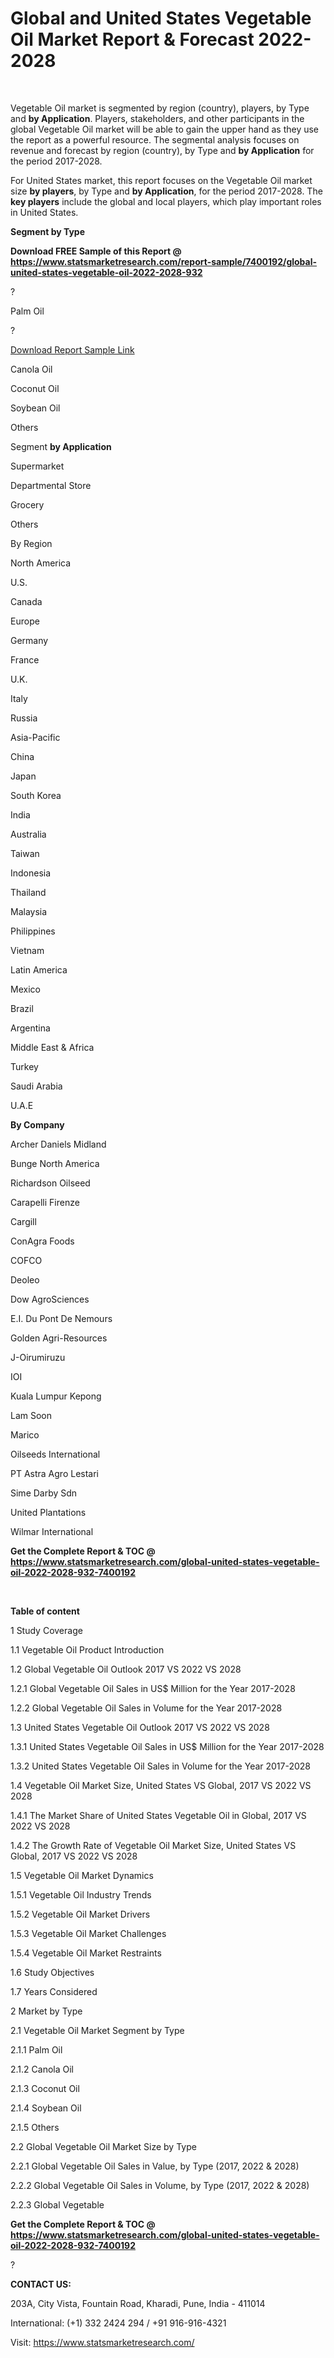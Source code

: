 <h1>Global and United States Vegetable Oil Market Report & Forecast 2022-2028</h1><br/><p>Vegetable Oil market is segmented by region (country), players, by Type and <strong>by Application</strong>. Players, stakeholders, and other participants in the global Vegetable Oil market will be able to gain the upper hand as they use the report as a powerful resource. The segmental analysis focuses on revenue and forecast by region (country), by Type and <strong>by Application</strong> for the period 2017-2028.</p>
 
 
 
 <p>For United States market, this report focuses on the Vegetable Oil market size <strong>by players</strong>, by Type and <strong>by Application</strong>, for the period 2017-2028. The <strong>key players</strong> include the global and local players, which play important roles in United States.</p>
 
 
 
 <p><strong>Segment by Type</strong></p>
 
 
 
 <div><b>Download FREE Sample of this Report @ <a href="https://www.statsmarketresearch.com/download-free-sample/7400192/global-united-states-vegetable-oil-2022-2028-932">https://www.statsmarketresearch.com/report-sample/7400192/global-united-states-vegetable-oil-2022-2028-932</a></b></div>
 
 
 
 <p>? </p>
 
 
 
 <p>Palm Oil</p>
 
 
 
 <p>? </p>
 
 
 
 <p><a href="https://www.statsmarketresearch.com/download-free-sample/7400192/global-united-states-vegetable-oil-2022-2028-932">Download Report Sample Link</a></p>
 
 
 
 <p>Canola Oil</p>
 
 
 
 <p>Coconut Oil</p>
 
 
 
 <p>Soybean Oil</p>
 
 
 
 <p>Others</p>
 
 
 
 <p>Segment <strong>by Application</strong></p>
 
 
 
 <p>Supermarket</p>
 
 
 
 <p>Departmental Store</p>
 
 
 
 <p>Grocery</p>
 
 
 
 <p>Others</p>
 
 
 
 <p>By Region</p>
 
 
 
 <p>North America</p>
 
 
 
 <p>U.S.</p>
 
 
 
 <p>Canada</p>
 
 
 
 <p>Europe</p>
 
 
 
 <p>Germany</p>
 
 
 
 <p>France</p>
 
 
 
 <p>U.K.</p>
 
 
 
 <p>Italy</p>
 
 
 
 <p>Russia</p>
 
 
 
 <p>Asia-Pacific</p>
 
 
 
 <p>China</p>
 
 
 
 <p>Japan</p>
 
 
 
 <p>South Korea</p>
 
 
 
 <p>India</p>
 
 
 
 <p>Australia</p>
 
 
 
 <p>Taiwan</p>
 
 
 
 <p>Indonesia</p>
 
 
 
 <p>Thailand</p>
 
 
 
 <p>Malaysia</p>
 
 
 
 <p>Philippines</p>
 
 
 
 <p>Vietnam</p>
 
 
 
 <p>Latin America</p>
 
 
 
 <p>Mexico</p>
 
 
 
 <p>Brazil</p>
 
 
 
 <p>Argentina</p>
 
 
 
 <p>Middle East & Africa</p>
 
 
 
 <p>Turkey</p>
 
 
 
 <p>Saudi Arabia</p>
 
 
 
 <p>U.A.E</p>
 
 
 
 <p><strong>By Company</strong></p>
 
 
 
 <p>Archer Daniels Midland</p>
 
 
 
 <p>Bunge North America</p>
 
 
 
 <p>Richardson Oilseed</p>
 
 
 
 <p>Carapelli Firenze</p>
 
 
 
 <p>Cargill</p>
 
 
 
 <p>ConAgra Foods</p>
 
 
 
 <p>COFCO</p>
 
 
 
 <p>Deoleo</p>
 
 
 
 <p>Dow AgroSciences</p>
 
 
 
 <p>E.I. Du Pont De Nemours</p>
 
 
 
 <p>Golden Agri-Resources</p>
 
 
 
 <p>J-Oirumiruzu</p>
 
 
 
 <p>IOI</p>
 
 
 
 <p>Kuala Lumpur Kepong</p>
 
 
 
 <p>Lam Soon</p>
 
 
 
 <p>Marico</p>
 
 
 
 <p>Oilseeds International</p>
 
 
 
 <p>PT Astra Agro Lestari</p>
 
 
 
 <p>Sime Darby Sdn</p>
 
 
 
 <p>United Plantations</p>
 
 
 
 <p>Wilmar International</p>
 
 
 
 <div><b>Get the Complete Report & TOC @ <a href="https://www.statsmarketresearch.com/global-united-states-vegetable-oil-2022-2028-932-7400192">https://www.statsmarketresearch.com/global-united-states-vegetable-oil-2022-2028-932-7400192</a></b></div>
 
 
 
 <p><br />
 
 <b>Table of content</b></p>
 
 
 
 <p>1 Study Coverage<br />
 
 1.1 Vegetable Oil Product Introduction<br />
 
 1.2 Global Vegetable Oil Outlook 2017 VS 2022 VS 2028<br />
 
 1.2.1 Global Vegetable Oil Sales in US$ Million for the Year 2017-2028<br />
 
 1.2.2 Global Vegetable Oil Sales in Volume for the Year 2017-2028<br />
 
 1.3 United States Vegetable Oil Outlook 2017 VS 2022 VS 2028<br />
 
 1.3.1 United States Vegetable Oil Sales in US$ Million for the Year 2017-2028<br />
 
 1.3.2 United States Vegetable Oil Sales in Volume for the Year 2017-2028<br />
 
 1.4 Vegetable Oil Market Size, United States VS Global, 2017 VS 2022 VS 2028<br />
 
 1.4.1 The Market Share of United States Vegetable Oil in Global, 2017 VS 2022 VS 2028<br />
 
 1.4.2 The Growth Rate of Vegetable Oil Market Size, United States VS Global, 2017 VS 2022 VS 2028<br />
 
 1.5 Vegetable Oil Market Dynamics<br />
 
 1.5.1 Vegetable Oil Industry Trends<br />
 
 1.5.2 Vegetable Oil Market Drivers<br />
 
 1.5.3 Vegetable Oil Market Challenges<br />
 
 1.5.4 Vegetable Oil Market Restraints<br />
 
 1.6 Study Objectives<br />
 
 1.7 Years Considered<br />
 
 2 Market by Type<br />
 
 2.1 Vegetable Oil Market Segment by Type<br />
 
 2.1.1 Palm Oil<br />
 
 2.1.2 Canola Oil<br />
 
 2.1.3 Coconut Oil<br />
 
 2.1.4 Soybean Oil<br />
 
 2.1.5 Others<br />
 
 2.2 Global Vegetable Oil Market Size by Type<br />
 
 2.2.1 Global Vegetable Oil Sales in Value, by Type (2017, 2022 & 2028)<br />
 
 2.2.2 Global Vegetable Oil Sales in Volume, by Type (2017, 2022 & 2028)<br />
 
 2.2.3 Global Vegetable</p>
 
 
 
 <div><b>Get the Complete Report & TOC @ <a href="https://www.statsmarketresearch.com/global-united-states-vegetable-oil-2022-2028-932-7400192">https://www.statsmarketresearch.com/global-united-states-vegetable-oil-2022-2028-932-7400192</a></b></div>
 
 
 
 <p>? </p>
 
 
 
 <p><b>CONTACT US:</b><br />
 
 203A, City Vista, Fountain Road, Kharadi, Pune, India - 411014<br />
 
 International: (+1) 332 2424 294 / +91 916-916-4321<br />
 
 Visit: <a href="https://www.statsmarketresearch.com/">https://www.statsmarketresearch.com/</a></p>